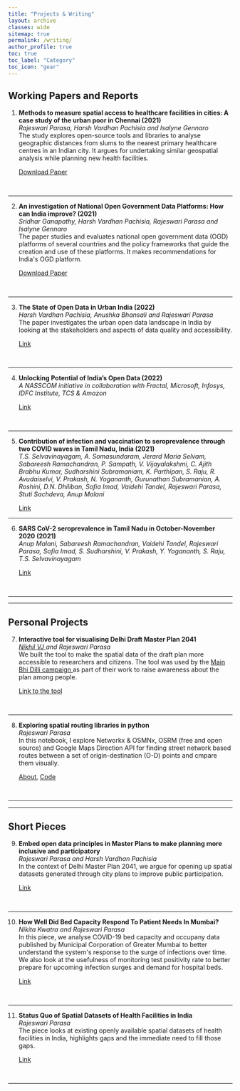 ```yaml
---
title: "Projects & Writing"
layout: archive
classes: wide
sitemap: true
permalink: /writing/
author_profile: true
toc: true
toc_label: "Category"
toc_icon: "gear"
---
```



## Working Papers and Reports

<ol start = "1">
<li><strong>Methods to measure spatial access to healthcare facilities in cities: A case study of the urban poor in Chennai (2021)</strong><br>
<em>Rajeswari Parasa, Harsh Vardhan Pachisia and Isalyne Gennaro</em><br>
The study explores open-source tools and libraries to analyse geographic distances from slums to the nearest primary healthcare centres in an Indian city. It argues for undertaking similar geospatial analysis while planning new health facilities.
<br>

<a href = "/assets/docs/access-to-healthfacilities.pdf">Download Paper</a>

<br></li></ol>
<hr/>

<ol start = "2">
<li><strong>An investigation of National Open Government Data Platforms: How can India improve? (2021)</strong><br>
<em>Sridhar Ganapathy, Harsh Vardhan Pachisia, Rajeswari Parasa and Isalyne Gennaro</em><br>
The paper studies and evaluates national open government data (OGD) platforms of several countries and the policy frameworks that guide the creation and use of these platforms. It makes recommendations for India's OGD platform.
<br>

<a href="/assets/docs/globalplatforms-open-data.pdf">Download Paper</a>


<br></li></ol>
<hr/>

<ol start = "3">
<li><strong>The State of Open Data in Urban India (2022)</strong><br>
<em>Harsh Vardhan Pachisia, Anushka Bhansali and Rajeswari Parasa</em><br>
The paper investigates the urban open data landscape in India by looking at the stakeholders and aspects of data quality and accessibility.
<br>
 
<a href="https://artha.global/working-paper/the-state-of-open-data-in-urban-india/">Link</a>
 
<br></li></ol>
<hr/>

<ol start = "4">
<li><strong>Unlocking Potential of India’s Open Data (2022)</strong><br>
<em>A NASSCOM initiative in collaboration with Fractal, Microsoft, Infosys, IDFC Institute, TCS & Amazon</em><br>
 
<a href= "https://indiaai.gov.in/research-reports/unlocking-potential-of-india-s-open-data">Link</a>
 
<br></li></ol>
<hr/>

<ol start = "5">
<li><strong>Contribution of infection and vaccination to seroprevalence through two COVID waves in Tamil Nadu, India (2021)</strong><br>
<em>T.S. Selvavinayagam, A. Somasundaram, Jerard Maria Selvam, Sabareesh Ramachandran, P. Sampath, V. Vijayalakshmi, C. Ajith Brabhu Kumar, Sudharshini Subramaniam, K. Parthipan, S. Raju, R. Avudaiselvi, V. Prakash, N. Yogananth, Gurunathan Subramanian, A. Roshini, D.N. Dhiliban, Sofia Imad, Vaidehi Tandel, Rajeswari Parasa, Stuti Sachdeva, Anup Malani</em><br>
 
<a href= "https://www.medrxiv.org/content/10.1101/2021.11.14.21265758v2">Link</a>
<br></li></ol>
<hr/>

<ol start = "6">
<li><strong>SARS CoV-2 seroprevalence in Tamil Nadu in October-November 2020 (2021)</strong><br>
<em>Anup Malani, Sabareesh Ramachandran, Vaidehi Tandel, Rajeswari Parasa, Sofia Imad, S. Sudharshini, V. Prakash, Y. Yogananth, S. Raju, T.S. Selvavinayagam</em> <br>
 
<a href = "https://artha.global/working-paper/sars-cov-2-seroprevalence-in-tamil-nadu-in-october-november-2020/">Link</a>
 
<br></li></ol>
<hr/><hr/>

## Personal Projects

<ol start = "7">
<li><strong>Interactive tool for visualising Delhi Draft Master Plan 2041</strong><br>
<em><a href= "https://nikhilvj.co.in/">Nikhil VJ </a> and Rajeswari Parasa</em><br>
We built the tool to make the spatial data of the draft plan more accessible to researchers and citizens. The tool was used by the <a href = "https://www.mainbhidilli.com/">Main Bhi Dilli campaign </a> as part of their work to raise awareness about the plan among people.
<br>

<a href = "https://draftmpd41.github.io/#10/28.5996/77.1007">Link to the tool</a>

<br></li></ol>
<hr/>

<ol start = "8">
<li><strong>Exploring spatial routing libraries in python</strong><br>
<em>Rajeswari Parasa</em><br>
In this notebook, I explore Networkx & OSMNx, OSRM (free and open source) and Google Maps Direction API for finding street network based routes between a set of origin-destination (O-D) points and cmpare them visually.
<br>

<a href = "https://medium.com/@prkrajesvari3/using-osrm-osmnx-networkx-and-google-maps-directions-api-with-python-for-spatial-routes-3e4709a0d1bb">About</a>, <a href = "https://github.com/rajesvariparasa/spatial-routing-libraries-and-services">Code</a>

<br></li></ol>
<hr/><hr/>

## Short Pieces

<ol start = "9">
<li><strong>Embed open data principles in Master Plans to make planning more inclusive and participatory</strong><br>
<em>Rajeswari Parasa and Harsh Vardhan Pachisia</em><br>
In the context of Delhi Master Plan 2041, we argue for opening up spatial datasets generated through city plans to improve public participation.
<br>

<a href = "http://web.archive.org/web/20211202065606/https://datagovernance.org/article/embed-open-data-principles-in-master-plans-to-make-planning-more-inclusive">Link</a>

<br></li></ol>
<hr/>

<ol start = "10">
<li><strong>How Well Did Bed Capacity Respond To Patient Needs In Mumbai?</strong><br>
<em>Nikita Kwatra and Rajeswari Parasa</em><br>
In this piece, we analyse COVID-19 bed capacity and occupany data published by Municipal Corporation of Greater Mumbai to better understand the system's response to the surge of infections over time. We also look at the usefulness of monitoring test positivity rate to better prepare for upcoming infection surges and demand for hospital beds.
<br>

<a href = "https://www.idfcinstitute.org/blog/2021/july/covid-19-bed-management-in-mumbai/">Link</a>

<br></li></ol>
<hr/>

<ol start = "11">
<li><strong>Status Quo of Spatial Datasets of Health Facilities in India</strong><br>
<em>Rajeswari Parasa</em><br>
The piece looks at existing openly available spatial datasets of health facilities in India, highlights gaps and the immediate need to fill those gaps.
<br>

<a href = "https://www.idfcinstitute.org/blog/2021/april/status-quo-of-spatial-datasets-of-health-facilities-in-india/">Link</a>

<br></li></ol>
<hr/>


